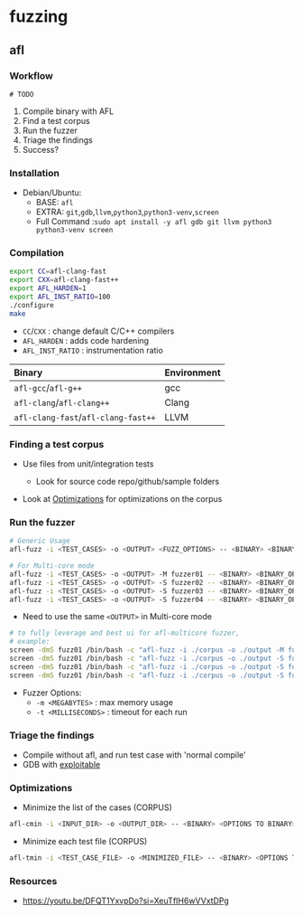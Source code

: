 # fuzzing

## afl

### 


### Workflow
```mermaid
# TODO
```
1. Compile binary with AFL
1. Find a test corpus
1. Run the fuzzer
1. Triage the findings
1. Success?


### Installation
- Debian/Ubuntu:
  - BASE: `afl`
  - EXTRA: `git`,`gdb`,`llvm`,`python3`,`python3-venv`,`screen`
  - Full Command :`sudo apt install -y afl gdb git llvm python3 python3-venv screen`


### Compilation
```bash
export CC=afl-clang-fast
export CXX=afl-clang-fast++
export AFL_HARDEN=1
export AFL_INST_RATIO=100
./configure
make
```
- `CC`/`CXX` : change default C/C++ compilers
- `AFL_HARDEN` : adds code hardening
- `AFL_INST_RATIO` : instrumentation ratio 

| Binary | Environment 
| :---   | :----
| `afl-gcc`/`afl-g++` | gcc
| `afl-clang`/`afl-clang++` | Clang
| `afl-clang-fast`/`afl-clang-fast++` | LLVM


### Finding a test corpus
- Use files from unit/integration tests
  - Look for source code repo/github/sample folders

- Look at [Optimizations](#Optimizations) for optimizations on the corpus

### Run the fuzzer
```bash
# Generic Usage
afl-fuzz -i <TEST_CASES> -o <OUTPUT> <FUZZ_OPTIONS> -- <BINARY> <BINARY_OPTIONS> @@
```

```bash
# For Multi-core mode
afl-fuzz -i <TEST_CASES> -o <OUTPUT> -M fuzzer01 -- <BINARY> <BINARY_OPTIONS> @@
afl-fuzz -i <TEST_CASES> -o <OUTPUT> -S fuzzer02 -- <BINARY> <BINARY_OPTIONS> @@
afl-fuzz -i <TEST_CASES> -o <OUTPUT> -S fuzzer03 -- <BINARY> <BINARY_OPTIONS> @@
afl-fuzz -i <TEST_CASES> -o <OUTPUT> -S fuzzer04 -- <BINARY> <BINARY_OPTIONS> @@
```
- Need to use the same `<OUTPUT>` in Multi-core mode


```bash
# to fully leverage and best ui for afl-multicore fuzzer,
# example:
screen -dmS fuzz01 /bin/bash -c "afl-fuzz -i ./corpus -o ./output -M fuzz01 -- ./simple @@"
screen -dmS fuzz01 /bin/bash -c "afl-fuzz -i ./corpus -o ./output -S fuzz02 -- ./simple @@"
screen -dmS fuzz01 /bin/bash -c "afl-fuzz -i ./corpus -o ./output -S fuzz03 -- ./simple @@"
screen -dmS fuzz01 /bin/bash -c "afl-fuzz -i ./corpus -o ./output -S fuzz04 -- ./simple @@"
```

- Fuzzer Options:
  - `-m <MEGABYTES>` : max memory usage
  - `-t <MILLISECONDS>` : timeout for each run

### Triage the findings
- Compile without afl, and run test case with 'normal compile'
- GDB with [exploitable](https://github.com/jfoote/exploitable)


### Optimizations
- Minimize the list of the cases (CORPUS)
```bash
afl-cmin -i <INPUT_DIR> -o <OUTPUT_DIR> -- <BINARY> <OPTIONS TO BINARY> @@
```

-  Minimize each test file (CORPUS)
```bash
afl-tmin -i <TEST_CASE_FILE> -o <MINIMIZED_FILE> -- <BINARY> <OPTIONS TO BINARY> @@
```


### Resources
- https://youtu.be/DFQT1YxvpDo?si=XeuTfIH6wVVxtDPg